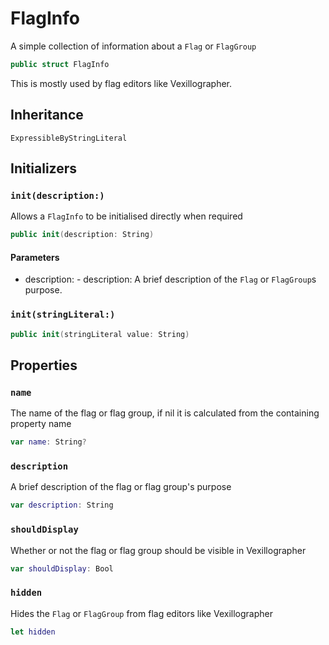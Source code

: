 # FlagInfo

A simple collection of information about a `Flag` or `FlagGroup`

``` swift
public struct FlagInfo
```

This is mostly used by flag editors like Vexillographer.

## Inheritance

`ExpressibleByStringLiteral`

## Initializers

### `init(description:​)`

Allows a `FlagInfo` to be initialised directly when required

``` swift
public init(description:​ String)
```

#### Parameters

  - description:​ - description:​ A brief description of the `Flag` or `FlagGroup`s purpose.

### `init(stringLiteral:​)`

``` swift
public init(stringLiteral value:​ String)
```

## Properties

### `name`

The name of the flag or flag group, if nil it is calculated from the containing property name

``` swift
var name:​ String?
```

### `description`

A brief description of the flag or flag group's purpose

``` swift
var description:​ String
```

### `shouldDisplay`

Whether or not the flag or flag group should be visible in Vexillographer

``` swift
var shouldDisplay:​ Bool
```

### `hidden`

Hides the `Flag` or `FlagGroup` from flag editors like Vexillographer

``` swift
let hidden
```
